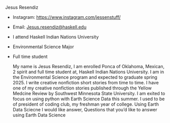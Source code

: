 Jesus Resendiz
+ Instagram: https://www.instagram.com/jessenstuff/
+ Email: Jesus.resendiz@haskell.edu
+ I attend Haskell Indian Nations University
+ Environmental Science Major
+ Full time student
  
  My name is Jesus Resendiz, I am enrolled Ponca of Oklahoma, Mexican, 2 spirit and full time student at, Haskell Indian Nations University. I am in the Environmental Science program and expected to graduate spring 2025. I write creative nonfiction short stories from time to time. I have one of my creative nonfiction stories published through the Yellow Medcine Review by Southwest Minnesota State University. I am exited to focus on using python with Earth Science Data this summer. I used to be of president of coding club, my freshman year of college. Using Earth Data Sciecne I would like answer, 
Questions that you’d like to answer using Earth Data Science
